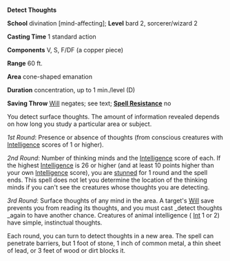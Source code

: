  **Detect Thoughts**

**School** divination [mind-affecting]; **Level** bard 2, sorcerer/wizard 2

**Casting Time** 1 standard action

**Components** V, S, F/DF (a copper piece)

**Range** 60 ft.

**Area** cone-shaped emanation

**Duration** concentration, up to 1 min./level (D)

**Saving Throw** [Will](../combat.html#_will) negates; see text; **[Spell Resistance](../glossary.html#_spell-resistance)** no

You detect surface thoughts. The amount of information revealed depends on how long you study a particular area or subject.

_1st Round_: Presence or absence of thoughts (from conscious creatures with [Intelligence](../gettingStarted.html#_intelligence) scores of 1 or higher).

_2nd Round_: Number of thinking minds and the [Intelligence](../gettingStarted.html#_intelligence) score of each. If the highest [Intelligence](../gettingStarted.html#_intelligence) is 26 or higher (and at least 10 points higher than your own [Intelligence](../gettingStarted.html#_intelligence) score), you are [stunned](../glossary.html#_stunned) for 1 round and the spell ends. This spell does not let you determine the location of the thinking minds if you can't see the creatures whose thoughts you are detecting.

_3rd Round_: Surface thoughts of any mind in the area. A target's [Will](../combat.html#_will) save prevents you from reading its thoughts, and you must cast _detect thoughts _again to have another chance. Creatures of animal intelligence ( [Int](../gettingStarted.html#_intelligence) 1 or 2) have simple, instinctual thoughts.

Each round, you can turn to detect thoughts in a new area. The spell can penetrate barriers, but 1 foot of stone, 1 inch of common metal, a thin sheet of lead, or 3 feet of wood or dirt blocks it.

